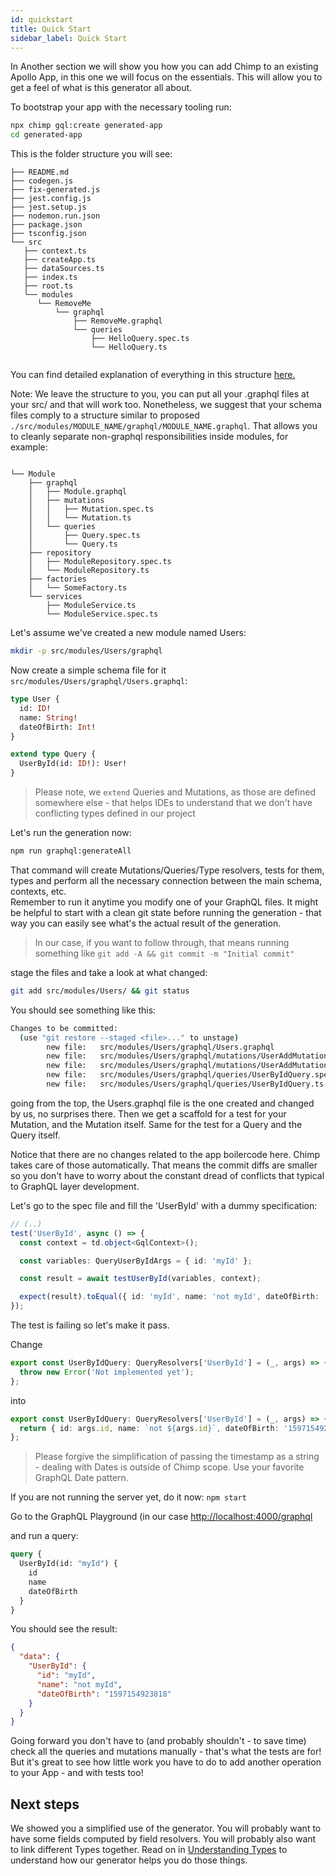 ```yaml
---
id: quickstart
title: Quick Start
sidebar_label: Quick Start
---
```


In Another section we will show you how you can add Chimp to an existing Apollo App, in this one we will focus on the essentials. This will allow you to get a feel of what is this generator all about.

To bootstrap your app with the necessary tooling run:

```bash
npx chimp gql:create generated-app
cd generated-app
```

This is the folder structure you will see:

```
├── README.md
├── codegen.js
├── fix-generated.js
├── jest.config.js
├── jest.setup.js
├── nodemon.run.json
├── package.json
├── tsconfig.json
└── src
   ├── context.ts
   ├── createApp.ts
   ├── dataSources.ts
   ├── index.ts
   ├── root.ts
   └── modules
      └── RemoveMe
          └── graphql
              ├── RemoveMe.graphql
              └── queries
                  ├── HelloQuery.spec.ts
                  └── HelloQuery.ts
  

```

You can find detailed explanation of everything in this structure [here.](structure.md)

Note: We leave the structure to you, you can put all your .graphql files at your src/ and that will work too. Nonetheless, we suggest that your schema files comply to a structure similar to proposed `./src/modules/MODULE_NAME/graphql/MODULE_NAME.graphql`. That allows you to cleanly separate non-graphql responsibilities inside modules, for example:

```

└── Module
    ├── graphql
    │   ├── Module.graphql
    │   ├── mutations
    │   │   ├── Mutation.spec.ts
    │   │   └── Mutation.ts
    │   └── queries
    │       ├── Query.spec.ts
    │       └── Query.ts
    ├── repository
    │   ├── ModuleRepository.spec.ts
    │   └── ModuleRepository.ts
    ├── factories
    │   └── SomeFactory.ts
    └── services
        ├── ModuleService.ts
        └── ModuleService.spec.ts
```

Let's assume we've created a new module named Users:

```bash
mkdir -p src/modules/Users/graphql
```

Now create a simple schema file for it `src/modules/Users/graphql/Users.graphql`:

```graphql
type User {
  id: ID!
  name: String!
  dateOfBirth: Int!
}

extend type Query {
  UserById(id: ID!): User!
}
```

> Please note, we `extend` Queries and Mutations, as those are defined somewhere else - that helps IDEs to understand that we don't have conflicting types defined in our project

Let's run the generation now:

```bash
npm run graphql:generateAll
```

That command will create Mutations/Queries/Type resolvers, tests for them, types and perform all the necessary connection between the main schema, contexts, etc.  
Remember to run it anytime you modify one of your GraphQL files.
It might be helpful to start with a clean git state before running the generation - that way you can easily see what's the actual result of the generation.

> In our case, if you want to follow through, that means running something like `git add -A && git commit -m "Initial commit"`

stage the files and take a look at what changed:

```bash
git add src/modules/Users/ && git status
```

You should see something like this:

```bash
Changes to be committed:
  (use "git restore --staged <file>..." to unstage)
        new file:   src/modules/Users/graphql/Users.graphql
        new file:   src/modules/Users/graphql/mutations/UserAddMutation.spec.ts
        new file:   src/modules/Users/graphql/mutations/UserAddMutation.ts
        new file:   src/modules/Users/graphql/queries/UserByIdQuery.spec.ts
        new file:   src/modules/Users/graphql/queries/UserByIdQuery.ts
```

going from the top, the Users.graphql file is the one created and changed by us, no surprises there.
Then we get a scaffold for a test for your Mutation, and the Mutation itself.
Same for the test for a Query and the Query itself.

Notice that there are no changes related to the app boilercode here. Chimp takes care of those automatically. That means the commit diffs are smaller so you don't have to worry about the constant dread of conflicts that typical to GraphQL layer development.

Let's go to the spec file and fill the 'UserById' with a dummy specification:

```typescript
// (..)
test('UserById', async () => {
  const context = td.object<GqlContext>();

  const variables: QueryUserByIdArgs = { id: 'myId' };

  const result = await testUserById(variables, context);

  expect(result).toEqual({ id: 'myId', name: 'not myId', dateOfBirth: '1597154923818' });
});
```

The test is failing so let's make it pass.

Change

```typescript
export const UserByIdQuery: QueryResolvers['UserById'] = (_, args) => {
  throw new Error('Not implemented yet');
};
```

into

```typescript
export const UserByIdQuery: QueryResolvers['UserById'] = (_, args) => {
  return { id: args.id, name: `not ${args.id}`, dateOfBirth: '1597154923818' };
};
```

> Please forgive the simplification of passing the timestamp as a string - dealing with Dates is outside of Chimp scope. Use your favorite GraphQL Date pattern.

If you are not running the server yet, do it now:
`npm start`

Go to the GraphQL Playground (in our case [http://localhost:4000/graphql](http://localhost:4000/graphql)

and run a query:

```graphql
query {
  UserById(id: "myId") {
    id
    name
    dateOfBirth
  }
}
```

You should see the result:

```json
{
  "data": {
    "UserById": {
      "id": "myId",
      "name": "not myId",
      "dateOfBirth": "1597154923818"
    }
  }
}
```

Going forward you don't have to (and probably shouldn't - to save time) check all the queries and mutations manually - that's what the tests are for! But it's great to see how little work you have to do to add another operation to your App - and with tests too!

## Next steps

We showed you a simplified use of the generator. You will probably want to have some fields computed by field resolvers. You will probably also want to link different Types together. Read on in [Understanding Types](understanding-types.md) to understand how our generator helps you do those things.

